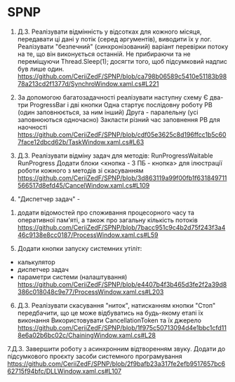 # SPNP
1. Д.З. Реалізувати відмінність у відсотках для кожного місяця,
передавати ці дані у потік (серед аргументів), виводити їх у лог.
Реалізувати "безпечний" (синхронізований) варіант
перевірки потоку на те, що він виконується останній.
Не прибираючи та не переміщуючи Thread.Sleep(1); 
досягти того, щоб підсумковий
надпис був лише один.
https://github.com/CeriiZedF/SPNP/blob/ca798b06589c5410e51183b9878a213cd2f1377d/SynchroWindow.xaml.cs#L221

2. За допомогою багатозадачності реалізувати наступну схему
Є два-три ProgressBar і дві кнопки
Одна стартує послідовну роботу РВ (один заповнюється, за ним інший)
Друга - паралельну (усі заповнюються одночасно)
Закласти різний час заповнення РВ для наочності
https://github.com/CeriiZedF/SPNP/blob/cdf05e3625c8d196ffcc1b5c607face12dbcd62b/TaskWindow.xaml.cs#L63

3. Д.З. Реалізувати відміну задач для методів:
RunProgressWaitable
RunProgress
Додати блоки <кнопка - 3 ПБ - кнопка>
для ілюстрації роботи кожного з методів зі скасуванням
https://github.com/CeriiZedF/SPNP/blob/3d863119a99f00fb1f631849711566517d8efd45/CancelWindow.xaml.cs#L109

4. "Диспетчер задач" -
1) додати відомостей про споживання процесорного часу та оперативної пам'яті, а також про загальну кількість потоків
https://github.com/CeriiZedF/SPNP/blob/7bacc951c9c4b2d75f243f3a446c9138e8cc0187/ProcessWindow.xaml.cs#L59

5. Додати кнопки запуску системних утіліт:
- калькулятор
- диспетчер задач
- параметри системи (налаштування)
https://github.com/CeriiZedF/SPNP/blob/e4407b4f3b465d3fe2f2a39d8386c018048c9e77/ProcessWindow.xaml.cs#L203

6. Д.З. Реалізувати скасування "ниток", натисканням кнопки "Стоп"
передбачити, що це може відбуватись на будь-якому етапі їх виконання
Використовувати CancellationToken та їх джерело
https://github.com/CeriiZedF/SPNP/blob/1f975c50713094d4e1bbc1cfd118e6a02b6bc02c/ChainingWindow.xaml.cs#L28

7.Д.З. Завершити роботу з асинхронним відтворенням звуку. Додати до підсумкового проєкту засоби системного програмування
https://github.com/CeriiZedF/SPNP/blob/2f9bafb23a317fe2efb9517657bc662715f94bfc/DLLWindow.xaml.cs#L107
